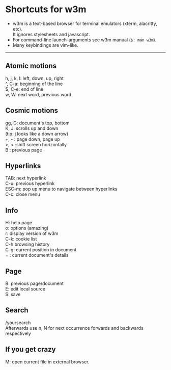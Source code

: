# Shortcuts for w3m   

* w3m is a text-based browser for terminal emulators (xterm, alacritty, etc).    
It ignores stylesheets and javascript.
* For command-line launch-arguments see w3m manual (`$: man w3m`).
* Many keybindings are vim-like.      
___

## Atomic motions    
h, j, k, l: left, down, up, right   
^, C-a: beginning of the line      
$, C-e: end of line      
w, W: next word, previous word   
## Cosmic motions   
gg, G: document's top, bottom   
K, J: scrolls up and down      
(tip: j looks like a down arrow)    
+, - : page down, page up      
\>, < :shift screen horizontally      
B : previous page    
## Hyperlinks   
TAB: next hyperlink   
C-u: previous hyperlink   
ESC-m: pop up menu to navigate between hyperlinks      
C-c: close menu
## Info   
H: help page   
o: options (amazing)   
r: display version of w3m   
C-k: cookie list   
C-h browsing history   
C-g: current position in document   
= : current document's details   
## Page   
B: previous page/document   
E: edit local source   
S: save   
## Search   
/yoursearch   
Afterwards use n, N for next occurrence forwards and backwards respectively   
## If you get crazy
M: open current file in external browser.
